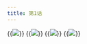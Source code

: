 ```yaml
---
title: 第1话
---
```


{{<image src="manga/natsuichi/yandere_gf/images/01.jpg">}}
{{<image src="manga/natsuichi/yandere_gf/images/02.jpg">}}
{{<image src="manga/natsuichi/yandere_gf/images/03.jpg">}}
{{<image src="manga/natsuichi/yandere_gf/images/04.jpg">}}
